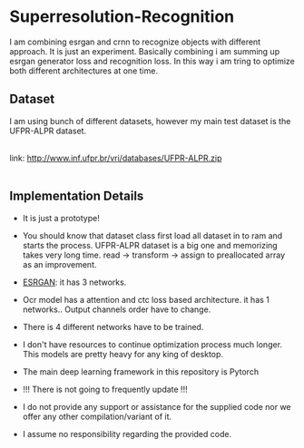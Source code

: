 # Superresolution-Recognition
I am combining esrgan and crnn to recognize objects with different approach. It is just an experiment.
Basically combining i am summing up esrgan generator loss and recognition loss. 
In this way i am tring to optimize both different architectures at one time.

## Dataset
I am using bunch of different datasets, however my main test dataset is the UFPR-ALPR dataset.
</br></br>

link: http://www.inf.ufpr.br/vri/databases/UFPR-ALPR.zip
</br></br>

## Implementation Details
- It is just a prototype!
- You should know that dataset class first load all dataset in to ram and starts the process. UFPR-ALPR dataset is a big one and memorizing takes very long time. 
read -> transform -> assign to preallocated array as an improvement.
- [ESRGAN](https://arxiv.org/abs/1809.00219): it has 3 networks.
- Ocr model has a attention and ctc loss based architecture. it has 1 networks.. Output channels order have to change.
- There is 4 different networks have to be trained.
- I don't have resources to continue optimization process much longer. This models are pretty heavy for any king of desktop.


- The main deep learning framework in this repository is Pytorch
- !!! There is not going to frequently update !!!
- I do not provide any support or assistance for the supplied code nor we offer any other compilation/variant of it.
- I assume no responsibility regarding the provided code.
